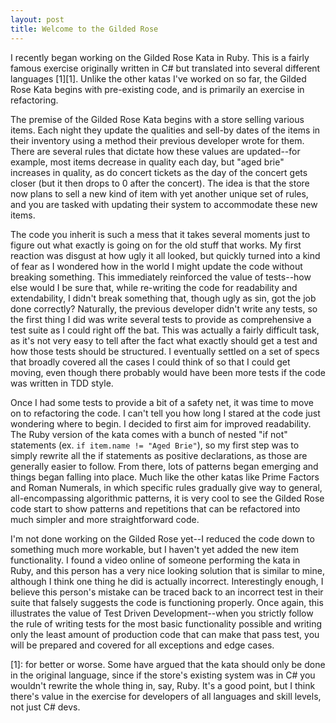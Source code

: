 ```yaml
---
layout: post
title: Welcome to the Gilded Rose
---
```

I recently began working on the Gilded Rose Kata in Ruby. This is a fairly famous exercise originally written in C# but translated into several different languages [1][1]. Unlike the other katas I've worked on so far, the Gilded Rose Kata begins with pre-existing code, and is primarily an exercise in refactoring.

The premise of the Gilded Rose Kata begins with a store selling various items. Each night they update the qualities and sell-by dates of the items in their inventory using a method their previous developer wrote for them. There are several rules that dictate how these values are updated--for example, most items decrease in quality each day, but "aged brie" increases in quality, as do concert tickets as the day of the concert gets closer (but it then drops to 0 after the concert). The idea is that the store now plans to sell a new kind of item with yet another unique set of rules, and you are tasked with updating their system to accommodate these new items.

The code you inherit is such a mess that it takes several moments just to figure out what exactly is going on for the old stuff that works. My first reaction was disgust at how ugly it all looked, but quickly turned into a kind of fear as I wondered how in the world I might update the code without breaking something. This immediately reinforced the value of tests--how else would I be sure that, while re-writing the code for readability and extendability, I didn't break something that, though ugly as sin, got the job done correctly? Naturally, the previous developer didn't write any tests, so the first thing I did was write several tests to provide as comprehensive a test suite as I could right off the bat. This was actually a fairly difficult task, as it's not very easy to tell after the fact what exactly should get a test and how those tests should be structured. I eventually settled on a set of specs that broadly covered all the cases I could think of so that I could get moving, even though there probably would have been more tests if the code was written in TDD style.

Once I had some tests to provide a bit of a safety net, it was time to move on to refactoring the code. I can't tell you how long I stared at the code just wondering where to begin. I decided to first aim for improved readability. The Ruby version of the kata comes with a bunch of nested "if not" statements (ex. `if item.name != "Aged Brie"`), so my first step was to simply rewrite all the if statements as positive declarations, as those are generally easier to follow. From there, lots of patterns began emerging and things began falling into place. Much like the other katas like Prime Factors and Roman Numerals, in which specific rules gradually give way to general, all-encompassing algorithmic patterns, it is very cool to see the Gilded Rose code start to show patterns and repetitions that can be refactored into much simpler and more straightforward code.

I'm not done working on the Gilded Rose yet--I reduced the code down to something much more workable, but I haven't yet added the new item functionality. I found a video online of someone performing the kata in Ruby, and this person has a very nice looking solution that is similar to mine, although I think one thing he did is actually incorrect. Interestingly enough, I believe this person's mistake can be traced back to an incorrect test in their suite that falsely suggests the code is functioning properly. Once again, this illustrates the value of Test Driven Development--when you strictly follow the rule of writing tests for the most basic functionality possible and writing only the least amount of production code that can make that pass test, you will be prepared and covered for all exceptions and edge cases.

[1]: for better or worse. Some have argued that the kata should only be done in the original language, since if the store's existing system was in C# you wouldn't rewrite the whole thing in, say, Ruby. It's a good point, but I think there's value in the exercise for developers of all languages and skill levels, not just C# devs.